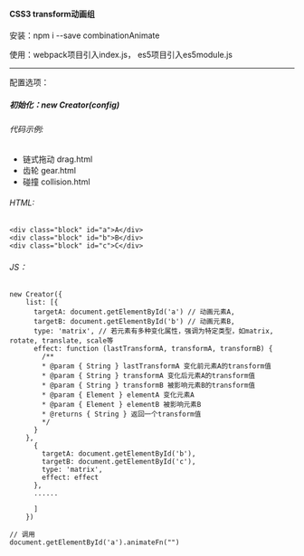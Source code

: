 #### CSS3 transform动画组

 安装：npm i --save combinationAnimate
 
 使用：webpack项目引入index.js， es5项目引入es5module.js
***
 配置选项： 
##### 初始化：new Creator(config)
###### 代码示例: 
* 链式拖动 drag.html
* 齿轮 gear.html
* 碰撞 collision.html

###### HTML:
```$xslt
<div class="block" id="a">A</div>
<div class="block" id="b">B</div>
<div class="block" id="c">C</div>
```
###### JS：
```$xslt
new Creator({
    list: [{
      targetA: document.getElementById('a') // 动画元素A,
      targetB: document.getElementById('b') // 动画元素B,
      type: 'matrix', // 若元素有多种变化属性，强调为特定类型，如matrix, rotate, translate, scale等
      effect: function (lastTransformA, transformA, transformB) {
        /**
        * @param { String } lastTransformA 变化前元素A的transform值
        * @param { String } transformA 变化后元素A的transform值
        * @param { String } transformB 被影响元素B的transform值
        * @param { Element } elementA 变化元素A
        * @param { Element } elementB 被影响元素B
        * @returns { String } 返回一个transform值
        */
      }
    },
      {
        targetA: document.getElementById('b'),
        targetB: document.getElementById('c'),
        type: 'matrix',
        effect: effect
      },
      ......
 
      ]
    })
    
// 调用
document.getElementById('a').animateFn("")
```
